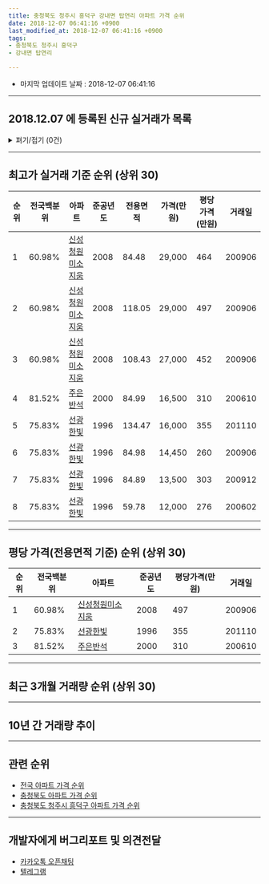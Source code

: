 ```yaml
---
title: 충청북도 청주시 흥덕구 강내면 탑연리 아파트 가격 순위
date: 2018-12-07 06:41:16 +0900
last_modified_at: 2018-12-07 06:41:16 +0900
tags:
- 충청북도 청주시 흥덕구
- 강내면 탑연리

---
```


* 마지막 업데이트 날짜 : 2018-12-07 06:41:16

---

## 2018.12.07 에 등록된 신규 실거래가 목록

<details>
<summary>펴기/접기 (0건)</summary>
<div markdown="1">

|아파트|전국백분위|준공년도|전용면적|가격(만원)|평당가격(만원)|거래일|
|---|---|---|---|---|---|---|
|없음|||||||


</div>
</details>

---

## 최고가 실거래 기준 순위 (상위 30)


|순위|전국백분위|아파트|준공년도|전용면적|가격(만원)|평당가격(만원)|거래일|
|---|---|---|---|---|---|---|---|
|1|60.98%|[신성청원미소지움](https://search.naver.com/search.naver?query=%EC%B6%A9%EC%B2%AD%EB%B6%81%EB%8F%84+%EC%B2%AD%EC%A3%BC%EC%8B%9C+%ED%9D%A5%EB%8D%95%EA%B5%AC+%EA%B0%95%EB%82%B4%EB%A9%B4+%ED%83%91%EC%97%B0%EB%A6%AC+%EC%8B%A0%EC%84%B1%EC%B2%AD%EC%9B%90%EB%AF%B8%EC%86%8C%EC%A7%80%EC%9B%80)|2008|84.48|29,000|464|200906|
|2|60.98%|[신성청원미소지움](https://search.naver.com/search.naver?query=%EC%B6%A9%EC%B2%AD%EB%B6%81%EB%8F%84+%EC%B2%AD%EC%A3%BC%EC%8B%9C+%ED%9D%A5%EB%8D%95%EA%B5%AC+%EA%B0%95%EB%82%B4%EB%A9%B4+%ED%83%91%EC%97%B0%EB%A6%AC+%EC%8B%A0%EC%84%B1%EC%B2%AD%EC%9B%90%EB%AF%B8%EC%86%8C%EC%A7%80%EC%9B%80)|2008|118.05|29,000|497|200906|
|3|60.98%|[신성청원미소지움](https://search.naver.com/search.naver?query=%EC%B6%A9%EC%B2%AD%EB%B6%81%EB%8F%84+%EC%B2%AD%EC%A3%BC%EC%8B%9C+%ED%9D%A5%EB%8D%95%EA%B5%AC+%EA%B0%95%EB%82%B4%EB%A9%B4+%ED%83%91%EC%97%B0%EB%A6%AC+%EC%8B%A0%EC%84%B1%EC%B2%AD%EC%9B%90%EB%AF%B8%EC%86%8C%EC%A7%80%EC%9B%80)|2008|108.43|27,000|452|200906|
|4|81.52%|[주은반석](https://search.naver.com/search.naver?query=%EC%B6%A9%EC%B2%AD%EB%B6%81%EB%8F%84+%EC%B2%AD%EC%A3%BC%EC%8B%9C+%ED%9D%A5%EB%8D%95%EA%B5%AC+%EA%B0%95%EB%82%B4%EB%A9%B4+%ED%83%91%EC%97%B0%EB%A6%AC+%EC%A3%BC%EC%9D%80%EB%B0%98%EC%84%9D)|2000|84.99|16,500|310|200610|
|5|75.83%|[선광한빛](https://search.naver.com/search.naver?query=%EC%B6%A9%EC%B2%AD%EB%B6%81%EB%8F%84+%EC%B2%AD%EC%A3%BC%EC%8B%9C+%ED%9D%A5%EB%8D%95%EA%B5%AC+%EA%B0%95%EB%82%B4%EB%A9%B4+%ED%83%91%EC%97%B0%EB%A6%AC+%EC%84%A0%EA%B4%91%ED%95%9C%EB%B9%9B)|1996|134.47|16,000|355|201110|
|6|75.83%|[선광한빛](https://search.naver.com/search.naver?query=%EC%B6%A9%EC%B2%AD%EB%B6%81%EB%8F%84+%EC%B2%AD%EC%A3%BC%EC%8B%9C+%ED%9D%A5%EB%8D%95%EA%B5%AC+%EA%B0%95%EB%82%B4%EB%A9%B4+%ED%83%91%EC%97%B0%EB%A6%AC+%EC%84%A0%EA%B4%91%ED%95%9C%EB%B9%9B)|1996|84.98|14,450|260|200906|
|7|75.83%|[선광한빛](https://search.naver.com/search.naver?query=%EC%B6%A9%EC%B2%AD%EB%B6%81%EB%8F%84+%EC%B2%AD%EC%A3%BC%EC%8B%9C+%ED%9D%A5%EB%8D%95%EA%B5%AC+%EA%B0%95%EB%82%B4%EB%A9%B4+%ED%83%91%EC%97%B0%EB%A6%AC+%EC%84%A0%EA%B4%91%ED%95%9C%EB%B9%9B)|1996|84.89|13,500|303|200912|
|8|75.83%|[선광한빛](https://search.naver.com/search.naver?query=%EC%B6%A9%EC%B2%AD%EB%B6%81%EB%8F%84+%EC%B2%AD%EC%A3%BC%EC%8B%9C+%ED%9D%A5%EB%8D%95%EA%B5%AC+%EA%B0%95%EB%82%B4%EB%A9%B4+%ED%83%91%EC%97%B0%EB%A6%AC+%EC%84%A0%EA%B4%91%ED%95%9C%EB%B9%9B)|1996|59.78|12,000|276|200602|


---

## 평당 가격(전용면적 기준) 순위 (상위 30)


|순위|전국백분위|아파트|준공년도|평당가격(만원)|거래일|
|---|---|---|---|---|---|
|1|60.98%|[신성청원미소지움](https://search.naver.com/search.naver?query=%EC%B6%A9%EC%B2%AD%EB%B6%81%EB%8F%84+%EC%B2%AD%EC%A3%BC%EC%8B%9C+%ED%9D%A5%EB%8D%95%EA%B5%AC+%EA%B0%95%EB%82%B4%EB%A9%B4+%ED%83%91%EC%97%B0%EB%A6%AC+%EC%8B%A0%EC%84%B1%EC%B2%AD%EC%9B%90%EB%AF%B8%EC%86%8C%EC%A7%80%EC%9B%80)|2008|497|200906|
|2|75.83%|[선광한빛](https://search.naver.com/search.naver?query=%EC%B6%A9%EC%B2%AD%EB%B6%81%EB%8F%84+%EC%B2%AD%EC%A3%BC%EC%8B%9C+%ED%9D%A5%EB%8D%95%EA%B5%AC+%EA%B0%95%EB%82%B4%EB%A9%B4+%ED%83%91%EC%97%B0%EB%A6%AC+%EC%84%A0%EA%B4%91%ED%95%9C%EB%B9%9B)|1996|355|201110|
|3|81.52%|[주은반석](https://search.naver.com/search.naver?query=%EC%B6%A9%EC%B2%AD%EB%B6%81%EB%8F%84+%EC%B2%AD%EC%A3%BC%EC%8B%9C+%ED%9D%A5%EB%8D%95%EA%B5%AC+%EA%B0%95%EB%82%B4%EB%A9%B4+%ED%83%91%EC%97%B0%EB%A6%AC+%EC%A3%BC%EC%9D%80%EB%B0%98%EC%84%9D)|2000|310|200610|


---

## 최근 3개월 거래량 순위 (상위 30)


<div style="width:100%;">
    <canvas id="deal_count_ranking" height="250"></canvas>
</div>


<script>
new Chart(document.getElementById("deal_count_ranking"), {
    type: 'horizontalBar',
    data: {
        labels: ['주은반석'],
        datasets: [{
            label: '실거래 수',
            data: [1],
            borderColor: "rgba(255, 0, 128, 1)",
            backgroundColor: "rgba(255, 0, 128, 0.5)",
            fill: false,
        }]
    },
    options: {
        responsive: true,
        title: {
            display: true,
            text: '최근 3개월 거래량 순위'
        },
        tooltips: {
            mode: 'index',
            intersect: false,
            callbacks: {
                title: function(tooltipItems, data) {
                    return "실거래 수:";
                },
                label: function(tooltipItem, data) {
                    return data.labels[tooltipItem.index] + ": " + tooltipItem.xLabel;
                }
            }
        },
        hover: {
            mode: 'nearest',
            intersect: true
        },
        scales: {
            xAxes: [{
                display: true,
                scaleLabel: {
                    display: true,
                    labelString: '실거래 수'
                },
                ticks: {
                    suggestedMin: 0,
                }
            }],
            yAxes: [{
                display: true,
                ticks: {
                    autoSkip: false,
                    callback: function(value, index, values) {
                        if (value.length > 15)
                            return value.substr(0, 13) + "...";
                        else
                            return value;
                    }
                },
                scaleLabel: {
                    display: false,
                }
            }]
        }
    }
});

</script>


---

## 10년 간 거래량 추이


<div style="width:100%;">
    <canvas id="deal_progress" height="250"></canvas>
</div>

<script>
new Chart(document.getElementById("deal_progress"), {
    type: 'line',
    data: {
        labels: ['200812','200901','200902','200903','200904','200905','200906','200907','200908','200909','200910','200911','200912','201001','201002','201003','201004','201005','201006','201007','201008','201009','201010','201011','201012','201101','201102','201103','201104','201105','201106','201107','201108','201109','201110','201111','201112','201201','201202','201203','201204','201205','201206','201207','201208','201209','201210','201211','201212','201301','201302','201303','201304','201305','201306','201307','201308','201309','201310','201311','201312','201401','201402','201403','201404','201405','201406','201407','201408','201409','201410','201411','201412','201501','201502','201503','201504','201505','201506','201507','201508','201509','201510','201511','201512','201601','201602','201603','201604','201605','201606','201607','201608','201609','201610','201611','201612','201701','201702','201703','201704','201705','201706','201707','201708','201709','201710','201711','201712','201801','201802','201803','201804','201805','201806','201807','201808','201809','201810','201811','201812'],
        datasets: [{
            label: '실거래 수',
            pointRadius: 1,
            data: [3, 4, 0, 2, 1, 3, 49, 4, 15, 8, 32, 11, 9, 6, 4, 7, 6, 12, 11, 20, 6, 12, 12, 17, 8, 5, 8, 6, 8, 8, 6, 7, 12, 14, 14, 10, 11, 6, 9, 8, 5, 4, 5, 4, 2, 14, 2, 4, 13, 5, 5, 7, 6, 3, 4, 4, 13, 4, 3, 3, 7, 4, 6, 9, 3, 4, 0, 0, 4, 5, 8, 2, 5, 6, 4, 4, 1, 2, 4, 2, 1, 4, 4, 3, 2, 2, 4, 1, 1, 1, 1, 1, 5, 3, 5, 3, 5, 2, 4, 0, 4, 4, 2, 3, 1, 2, 3, 2, 2, 6, 3, 1, 4, 3, 2, 5, 2, 0, 0, 1, 0],
            borderColor: "rgba(255, 201, 14, 1)",
            backgroundColor: "rgba(255, 201, 14, 0.5)",
            fill: true,
        }]
    },
    options: {
        responsive: true,
        title: {
            display: true,
            text: '10년간 거래량 추이'
        },
        tooltips: {
            mode: 'index',
            intersect: false,
        },
        hover: {
            mode: 'nearest',
            intersect: true
        },
        scales: {
            xAxes: [{
                display: true,
                scaleLabel: {
                    display: true,
                    labelString: '년/월'
                }
            }],
            yAxes: [{
                display: true,
                ticks: {
                    suggestedMin: 0,
                },
                scaleLabel: {
                    display: true,
                    labelString: '실거래 수'
                }
            }]
        }
    }
});

</script>


---

## 관련 순위

- [전국 아파트 가격 순위](https://inasie.github.io/apt-ranking/전국)
- [충청북도 아파트 가격 순위](https://inasie.github.io/apt-ranking/충청북도)
- [충청북도 청주시 흥덕구 아파트 가격 순위](https://inasie.github.io/apt-ranking/충청북도-청주시-흥덕구)


---

## 개발자에게 버그리포트 및 의견전달

- [카카오톡 오픈채팅](https://open.kakao.com/o/gLJUAP4)
- [텔레그램](https://t.me/inasie)

